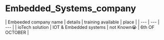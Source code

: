 # Embedded_Systems_company


| Embeeded company name | details | training available | place |
| --- | --- | --- |
| ioTech solution | IOT & Embedded systems | not Known😭 |  6th OF OCTOBER |


